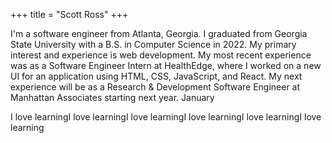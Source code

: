 +++
title = "Scott Ross"
+++

I'm a software engineer from Atlanta, Georgia. I graduated from Georgia State University
with a B.S. in Computer Science in 2022. My primary interest and experience is web development.
My most recent experience was as a Software Engineer Intern at HealthEdge, where I worked on
a new UI for an application using HTML, CSS, JavaScript, and React. My next experience will be
as a Research & Development Software Engineer at Manhattan Associates starting next year.
January

I love learningI love learningI love learningI love learningI love learningI love learning
        